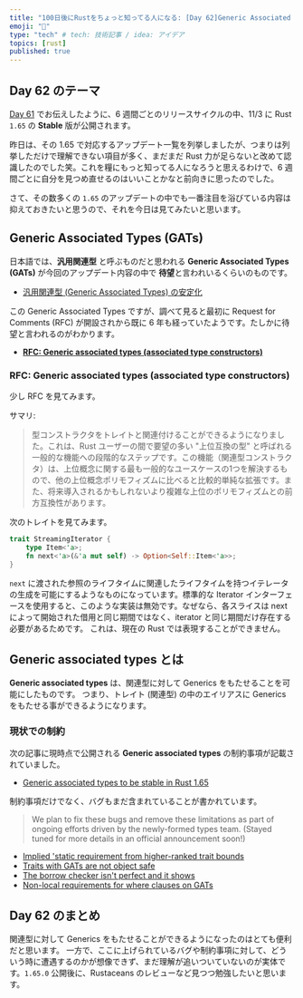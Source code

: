 ```yaml
---
title: "100日後にRustをちょっと知ってる人になる: [Day 62]Generic Associated Types (まだよく分からない…)"
emoji: "🦀"
type: "tech" # tech: 技術記事 / idea: アイデア
topics: [rust]
published: true
---
```

## Day 62 のテーマ

[Day 61](https://zenn.dev/shinyay/articles/hello-rust-day061) でお伝えしたように、6 週間ごとのリリースサイクルの中、11/3 に Rust `1.65` の **Stable** 版が公開されます。

昨日は、その 1.65 で対応するアップデート一覧を列挙しましたが、つまりは列挙しただけで理解できない項目が多く、まだまだ Rust 力が足らないと改めて認識したのでした笑。これを糧にもっと知ってる人になろうと思えるわけで、6 週間ごとに自分を見つめ直せるのはいいことかなと前向きに思ったのでした。

さて、その数多くの `1.65` のアップデートの中でも一番注目を浴びている内容は抑えておきたいと思うので、それを今日は見てみたいと思います。

## Generic Associated Types (GATs)

日本語では、**汎用関連型** と呼ぶものだと思われる **Generic Associated Types (GATs)** が今回のアップデート内容の中で **待望**と言われいるくらいのものです。

- [汎用関連型 (Generic Associated Types) の安定化](https://github.com/rust-lang/rust/pull/96709/)

この Generic Associated Types ですが、調べて見ると最初に Request for Comments (RFC) が開設されから既に 6 年も経っていたようです。たしかに待望と言われるのがわかります。

- **[RFC: Generic associated types (associated type constructors)](https://github.com/rust-lang/rfcs/pull/1598)**

### RFC: Generic associated types (associated type constructors)

少し RFC を見てみます。

サマリ:

> 型コンストラクタをトレイトと関連付けることができるようになりました。これは、Rust ユーザーの間で要望の多い "上位互換の型" と呼ばれる一般的な機能への段階的なステップです。この機能（関連型コンストラクタ）は、上位概念に関する最も一般的なユースケースの1つを解決するもので、他の上位概念ポリモフィズムに比べると比較的単純な拡張です。また、将来導入されるかもしれないより複雑な上位のポリモフィズムとの前方互換性があります。

次のトレイトを見てみます。

```rust
trait StreamingIterator {
    type Item<'a>;
    fn next<'a>(&'a mut self) -> Option<Self::Item<'a>>;
}
```

`next` に渡された参照のライフタイムに関連したライフタイムを持つイテレータの生成を可能にするようなものになっています。標準的な Iterator インターフェースを使用すると、このような実装は無効です。なぜなら、各スライスは next によって開始された借用と同じ期間ではなく、iterator と同じ期間だけ存在する必要があるためです。
これは、現在の Rust では表現することができません。

## Generic associated types とは

**Generic associated types** は、関連型に対して Generics をもたせることを可能にしたものです。
つまり、トレイト (関連型) の中のエイリアスに Generics をもたせる事ができるようになります。

### 現状での制約

次の記事に現時点で公開される **Generic associated types** の制約事項が記載されていました。

- [Generic associated types to be stable in Rust 1.65](https://blog.rust-lang.org/2022/10/28/gats-stabilization.html)

制約事項だけでなく、バグもまだ含まれていることが書かれています。

> We plan to fix these bugs and remove these limitations as part of ongoing efforts driven by the newly-formed types team. (Stayed tuned for more details in an official announcement soon!)

- [Implied 'static requirement from higher-ranked trait bounds](https://blog.rust-lang.org/2022/10/28/gats-stabilization.html#implied-static-requirement-from-higher-ranked-trait-bounds)
- [Traits with GATs are not object safe](https://blog.rust-lang.org/2022/10/28/gats-stabilization.html#traits-with-gats-are-not-object-safe)
- [The borrow checker isn't perfect and it shows](https://blog.rust-lang.org/2022/10/28/gats-stabilization.html#the-borrow-checker-isnt-perfect-and-it-shows)
- [Non-local requirements for where clauses on GATs](https://blog.rust-lang.org/2022/10/28/gats-stabilization.html#the-borrow-checker-isnt-perfect-and-it-shows)

## Day 62 のまとめ

関連型に対して Generics をもたせることができるようになったのはとても便利だと思います。
一方で、ここに上げられているバグや制約事項に対して、どういう時に遭遇するのかが想像できず、まだ理解が追いついていないのが実体です。`1.65.0` 公開後に、Rustaceans のレビューなど見つつ勉強したいと思います。
